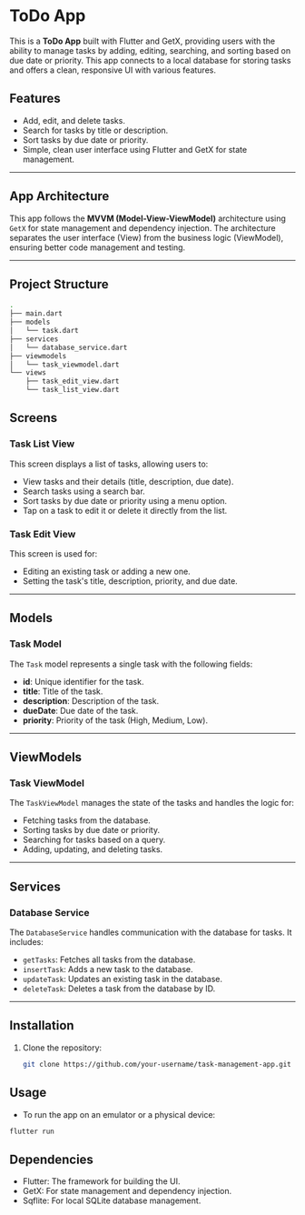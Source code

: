 # ToDo App

This is a **ToDo App** built with Flutter and GetX, providing users with the ability to manage tasks by adding, editing, searching, and sorting based on due date or priority. This app connects to a local database for storing tasks and offers a clean, responsive UI with various features.


## Features

- Add, edit, and delete tasks.
- Search for tasks by title or description.
- Sort tasks by due date or priority.
- Simple, clean user interface using Flutter and GetX for state management.

---

## App Architecture

This app follows the **MVVM (Model-View-ViewModel)** architecture using `GetX` for state management and dependency injection. The architecture separates the user interface (View) from the business logic (ViewModel), ensuring better code management and testing.

---

## Project Structure

```bash
.
├── main.dart
├── models
│   └── task.dart
├── services
│   └── database_service.dart
├── viewmodels
│   └── task_viewmodel.dart
└── views
    ├── task_edit_view.dart
    └── task_list_view.dart
```

## Screens



### Task List View

This screen displays a list of tasks, allowing users to:

- View tasks and their details (title, description, due date).
- Search tasks using a search bar.
- Sort tasks by due date or priority using a menu option.
- Tap on a task to edit it or delete it directly from the list.

### Task Edit View

This screen is used for:

- Editing an existing task or adding a new one.
- Setting the task's title, description, priority, and due date.

---

## Models

### Task Model

The `Task` model represents a single task with the following fields:

- **id**: Unique identifier for the task.
- **title**: Title of the task.
- **description**: Description of the task.
- **dueDate**: Due date of the task.
- **priority**: Priority of the task (High, Medium, Low).

---

## ViewModels

### Task ViewModel

The `TaskViewModel` manages the state of the tasks and handles the logic for:

- Fetching tasks from the database.
- Sorting tasks by due date or priority.
- Searching for tasks based on a query.
- Adding, updating, and deleting tasks.

---

## Services

### Database Service

The `DatabaseService` handles communication with the database for tasks. It includes:

- `getTasks`: Fetches all tasks from the database.
- `insertTask`: Adds a new task to the database.
- `updateTask`: Updates an existing task in the database.
- `deleteTask`: Deletes a task from the database by ID.

---

## Installation

1. Clone the repository:
   ```bash
   git clone https://github.com/your-username/task-management-app.git
   ```

## Usage
- To run the app on an emulator or a physical device:
```bash
flutter run
```
## Dependencies
- Flutter: The framework for building the UI.
- GetX: For state management and dependency injection.
- Sqflite: For local SQLite database management.
